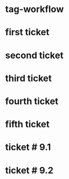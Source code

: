 # tag-workflow

# first ticket
# second ticket

# third ticket
# fourth ticket

# fifth ticket

# ticket # 9.1
# ticket # 9.2
